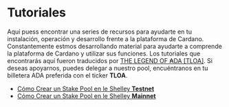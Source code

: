 # Tutoriales

Aquí puess encontrar una series de recursos para ayudarte en tu instalación, operación y desarrollo frente a la plataforma de Cardano. Constantemente estmos desarrollando material para ayudarte a comprende la plataforma de Cardano y utilizar sus funciones. Los tutoriales que encontrarás aquí fueron traducidos por [THE LEGEND OF ₳DA [TLOA]](https://tloada.github.io/tloa/espa%C3%B1ol.html). Si deseas apoyarnos, puedes delegar a nuestro pool, encuéntranos en tu billetera ADA preferida con el ticker **TLOA**.

* [Cómo Crear un Stake Pool en le Shelley **Testnet**](https://github.com/tloada/cardano-tutorials/tree/master/node-setup)
* [Cómo Crear un Stake Pool en le Shelley **Mainnet**](https://github.com/tloada/coincashew/tree/master/coins/overview-ada/guide-how-to-build-a-haskell-stakepool-node)
